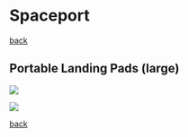 # Spaceport

[back](../README.md)

## Portable Landing Pads (large)
![](./spaceport-final_1.png)

![](./spaceport-final_2.png)

[back](../README.md)
